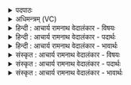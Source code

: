<details><summary>पदपाठः</summary>

अ꣡ग꣢꣯न्म। म꣣हा꣢। न꣡म꣢꣯सा। य꣡वि꣢꣯ष्ठम्। यः। दी꣣दा꣡य꣢। स꣡मि꣢꣯द्धः। सम्। इ꣣द्धः। स्वे꣢। दु꣣रोणे꣢। दुः꣣। ओने꣢। चि꣣त्र꣡भा꣢नुम्। चि꣣त्र꣢। भा꣣नुम्। रो꣡द꣢꣯सी꣣इ꣡ति꣢। अ꣣न्तः꣢। उ꣣र्वी꣡इति꣢। स्वा꣡हु꣢तम्। सु। आ꣣हुतम्। वि꣡श्व꣢तः। प्र꣣त्य꣡ञ्च꣢म्। प्र꣣ति। अ꣡ञ्च꣢꣯म्। १३०४।
</details>

<details><summary>अधिमन्त्रम् (VC)</summary>

- अग्निः
- वसिष्ठो मैत्रावरुणिः
- त्रिष्टुप्
- धैवतः
</details>

<details><summary>हिन्दी : आचार्य रामनाथ वेदालंकार - विषयः</summary>

प्रथम मन्त्र में परमात्मा की प्राप्ति का विषय वर्णित है।
</details>

<details><summary>हिन्दी : आचार्य रामनाथ वेदालंकार - पदार्थः</summary>

पदार्थान्वयभाषाः -  (यः) जो अग्रनेता परमेश्वर (स्वे) अपने (दुरोणे) ब्रह्माण्डरूप और जीवात्मारूप घर में (समिद्धः) प्रदीप्त हुआ (दीदाय) भासित होता है,उस (यविष्ठम्) सर्वाधिक युवा, (चित्रभानुम्) अद्भुत प्रकाशवाले, (उर्वी रोदसी) विस्तीर्ण द्यावापृथिवी के (अन्तः) अन्दर (स्वाहुतम्) जिसने अपनी आहुति दी हुई है,ऐसे(विश्वतः प्रत्यञ्चम्) सब जगह व्याप्त परमेश्वर को (महा नमसा) महान् नमस्कार के साथ,हम (अगन्म) प्राप्त होते हैं ॥१॥
</details>

<details><summary>हिन्दी : आचार्य रामनाथ वेदालंकार - भावार्थः</summary>

भावार्थभाषाः -  जो सूक्ष्मदर्शी लोग हैं,वे आकाश-पृथिवी में सर्वत्र परमात्मा की ही विभूति को देखते हैं ॥१॥
</details>

<details><summary>संस्कृत : आचार्य रामनाथ वेदालंकार - विषयः</summary>

तत्रादौ परमात्मप्राप्तिविषयमाह।
</details>

<details><summary>संस्कृत : आचार्य रामनाथ वेदालंकार - पदार्थः</summary>

पदार्थान्वयभाषाः -  (यः) अग्निः अग्रणीः परमेश्वरः (स्वे) स्वकीये (दुरोणे) ब्रह्माण्डरूपे जीवात्मरूपे वा गृहे।[दुरोण इति गृहनाम,दुरवा भवन्ति दुस्तर्पाः। निरु० ४।५।] (समिद्धः) प्रदीप्तः सन् (दीदाय) दीप्यते।[दीदयतिः ज्वलतिकर्मा। निघं० १।१६।]तम् (यविष्ठम्) युवतमम्, (चित्रभानुम्) अद्भुतप्रकाशम् (उर्वी रोदसी) विस्तीर्णयोः रोदस्योः द्यावापृथिव्योः।[अत्र सुपां सुलुक्० अ० ७।१।३९ इति विभक्तेर्लुक्।] (अन्तः) अभ्यन्तरम् (स्वाहुतम्) सम्यक् कृताहुतिम् (विश्वतः प्रत्यञ्चम्) सर्वत्र व्याप्तम् परमेश्वरम् (महा नमसा) महता नमस्कारेण सह,वयम् (अगन्म) प्राप्नुमः ॥१॥२
</details>

<details><summary>संस्कृत : आचार्य रामनाथ वेदालंकार - भावार्थः</summary>

भावार्थभाषाः -  ये सूक्ष्मदर्शिनः सन्ति ते द्यावापृथिव्योः सर्वत्र परमात्मन एव विभूतिं पश्यन्ति ॥१॥
</details>